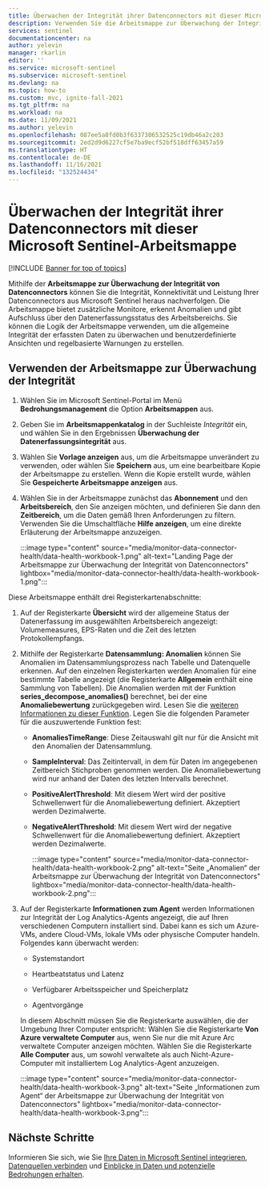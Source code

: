 ```yaml
---
title: Überwachen der Integrität ihrer Datenconnectors mit dieser Microsoft Sentinel-Arbeitsmappe | Microsoft-Dokumentation
description: Verwenden Sie die Arbeitsmappe zur Überwachung der Integrität, um die Konnektivität und Leistung Ihrer Datenconnectors nachzuverfolgen.
services: sentinel
documentationcenter: na
author: yelevin
manager: rkarlin
editor: ''
ms.service: microsoft-sentinel
ms.subservice: microsoft-sentinel
ms.devlang: na
ms.topic: how-to
ms.custom: mvc, ignite-fall-2021
ms.tgt_pltfrm: na
ms.workload: na
ms.date: 11/09/2021
ms.author: yelevin
ms.openlocfilehash: 087ee5a8fd0b3f6337306532525c19db46a2c203
ms.sourcegitcommit: 2ed2d9d6227cf5e7ba9ecf52bf518dff63457a59
ms.translationtype: HT
ms.contentlocale: de-DE
ms.lasthandoff: 11/16/2021
ms.locfileid: "132524434"
---
```

# <a name="monitor-the-health-of-your-data-connectors-with-this-microsoft-sentinel-workbook"></a>Überwachen der Integrität ihrer Datenconnectors mit dieser Microsoft Sentinel-Arbeitsmappe

[!INCLUDE [Banner for top of topics](./includes/banner.md)]

Mithilfe der **Arbeitsmappe zur Überwachung der Integrität von Datenconnectors** können Sie die Integrität, Konnektivität und Leistung Ihrer Datenconnectors aus Microsoft Sentinel heraus nachverfolgen. Die Arbeitsmappe bietet zusätzliche Monitore, erkennt Anomalien und gibt Aufschluss über den Datenerfassungsstatus des Arbeitsbereichs. Sie können die Logik der Arbeitsmappe verwenden, um die allgemeine Integrität der erfassten Daten zu überwachen und benutzerdefinierte Ansichten und regelbasierte Warnungen zu erstellen.

## <a name="use-the-health-monitoring-workbook"></a>Verwenden der Arbeitsmappe zur Überwachung der Integrität

1. Wählen Sie im Microsoft Sentinel-Portal im Menü **Bedrohungsmanagement** die Option **Arbeitsmappen** aus.

1. Geben Sie im **Arbeitsmappenkatalog** in der Suchleiste *Integrität* ein, und wählen Sie in den Ergebnissen **Überwachung der Datenerfassungsintegrität** aus.

1. Wählen Sie **Vorlage anzeigen** aus, um die Arbeitsmappe unverändert zu verwenden, oder wählen Sie **Speichern** aus, um eine bearbeitbare Kopie der Arbeitsmappe zu erstellen. Wenn die Kopie erstellt wurde, wählen Sie **Gespeicherte Arbeitsmappe anzeigen** aus.

1. Wählen Sie in der Arbeitsmappe zunächst das **Abonnement** und den **Arbeitsbereich**, den Sie anzeigen möchten, und definieren Sie dann den **Zeitbereich**, um die Daten gemäß Ihren Anforderungen zu filtern. Verwenden Sie die Umschaltfläche **Hilfe anzeigen**, um eine direkte Erläuterung der Arbeitsmappe anzuzeigen.

    :::image type="content" source="media/monitor-data-connector-health/data-health-workbook-1.png" alt-text="Landing Page der Arbeitsmappe zur Überwachung der Integrität von Datenconnectors" lightbox="media/monitor-data-connector-health/data-health-workbook-1.png":::

Diese Arbeitsmappe enthält drei Registerkartenabschnitte:

1. Auf der Registerkarte **Übersicht** wird der allgemeine Status der Datenerfassung im ausgewählten Arbeitsbereich angezeigt: Volumemeasures, EPS-Raten und die Zeit des letzten Protokollempfangs.

1. Mithilfe der Registerkarte **Datensammlung: Anomalien** können Sie Anomalien im Datensammlungsprozess nach Tabelle und Datenquelle erkennen. Auf den einzelnen Registerkarten werden Anomalien für eine bestimmte Tabelle angezeigt (die Registerkarte **Allgemein** enthält eine Sammlung von Tabellen). Die Anomalien werden mit der Funktion **series_decompose_anomalies()** berechnet, bei der eine **Anomaliebewertung** zurückgegeben wird. Lesen Sie die [weiteren Informationen zu dieser Funktion](/azure/data-explorer/kusto/query/series-decompose-anomaliesfunction?WT.mc_id=Portal-fx). Legen Sie die folgenden Parameter für die auszuwertende Funktion fest:

    - **AnomaliesTimeRange**: Diese Zeitauswahl gilt nur für die Ansicht mit den Anomalien der Datensammlung.
    - **SampleInterval**: Das Zeitintervall, in dem für Daten im angegebenen Zeitbereich Stichproben genommen werden. Die Anomaliebewertung wird nur anhand der Daten des letzten Intervalls berechnet.
    - **PositiveAlertThreshold**: Mit diesem Wert wird der positive Schwellenwert für die Anomaliebewertung definiert. Akzeptiert werden Dezimalwerte.
    - **NegativeAlertThreshold**: Mit diesem Wert wird der negative Schwellenwert für die Anomaliebewertung definiert. Akzeptiert werden Dezimalwerte.

        :::image type="content" source="media/monitor-data-connector-health/data-health-workbook-2.png" alt-text="Seite „Anomalien“ der Arbeitsmappe zur Überwachung der Integrität von Datenconnectors" lightbox="media/monitor-data-connector-health/data-health-workbook-2.png":::

1. Auf der Registerkarte **Informationen zum Agent** werden Informationen zur Integrität der Log Analytics-Agents angezeigt, die auf Ihren verschiedenen Computern installiert sind. Dabei kann es sich um Azure-VMs, andere Cloud-VMs, lokale VMs oder physische Computer handeln. Folgendes kann überwacht werden:

   - Systemstandort

   - Heartbeatstatus und Latenz

   - Verfügbarer Arbeitsspeicher und Speicherplatz

   - Agentvorgänge

    In diesem Abschnitt müssen Sie die Registerkarte auswählen, die der Umgebung Ihrer Computer entspricht: Wählen Sie die Registerkarte **Von Azure verwaltete Computer** aus, wenn Sie nur die mit Azure Arc verwaltete Computer anzeigen möchten. Wählen Sie die Registerkarte **Alle Computer** aus, um sowohl verwaltete als auch Nicht-Azure-Computer mit installiertem Log Analytics-Agent anzuzeigen.

    :::image type="content" source="media/monitor-data-connector-health/data-health-workbook-3.png" alt-text="Seite „Informationen zum Agent“ der Arbeitsmappe zur Überwachung der Integrität von Datenconnectors" lightbox="media/monitor-data-connector-health/data-health-workbook-3.png":::

## <a name="next-steps"></a>Nächste Schritte
Informieren Sie sich, wie Sie [Ihre Daten in Microsoft Sentinel integrieren](quickstart-onboard.md), [Datenquellen verbinden](connect-data-sources.md) und [Einblicke in Daten und potenzielle Bedrohungen erhalten](get-visibility.md).
